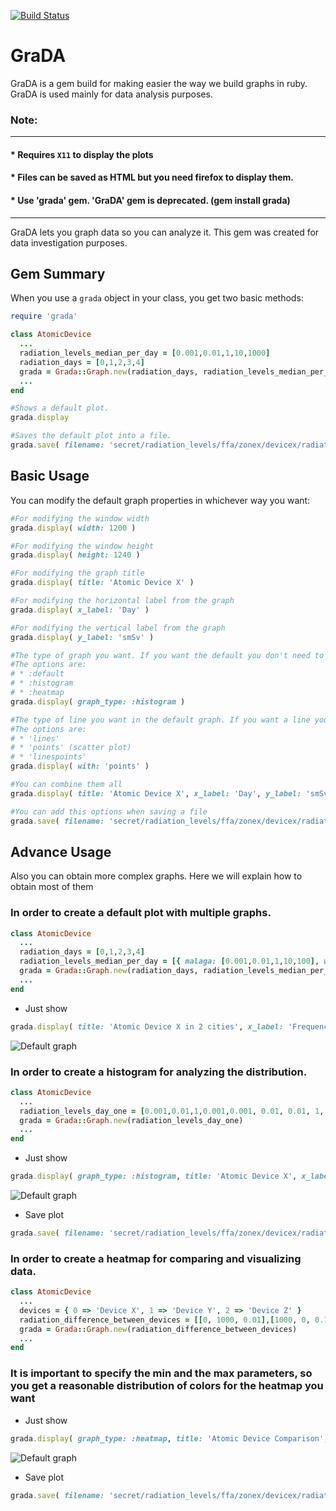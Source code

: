 [![Build Status](https://api.travis-ci.org/emfigo/grada.png)](https://api.travis-ci.org/emfigo/grada)

GraDA
=====
GraDA is a gem build for making easier the way we build graphs in ruby. GraDA is used mainly for data analysis purposes.

### Note:
---------
#### * Requires `X11` to display the plots
#### * Files can be saved as HTML but you need firefox to display them.
#### * Use 'grada' gem. 'GraDA' gem is deprecated. (gem install grada)
--------
GraDA lets you graph data so you can analyze it. This gem was created for data investigation purposes.

## Gem Summary

When you use a `grada` object in your class, you get two basic methods:

```ruby
require 'grada'

class AtomicDevice
  ...
  radiation_levels_median_per_day = [0.001,0.01,1,10,1000]
  radiation_days = [0,1,2,3,4]
  grada = Grada::Graph.new(radiation_days, radiation_levels_median_per_day)
  ...
end

#Shows a default plot.
grada.display

#Saves the default plot into a file.
grada.save( filename: 'secret/radiation_levels/ffa/zonex/devicex/radiation_level_malaga', ext: 'svg' )
```

## Basic Usage

You can modify the default graph properties in whichever way you want:

```ruby
#For modifying the window width
grada.display( width: 1200 )

#For modifying the window height
grada.display( height: 1240 )

#For modifying the graph title
grada.display( title: 'Atomic Device X' )

#For modifying the horizontal label from the graph
grada.display( x_label: 'Day' )

#For modifying the vertical label from the graph
grada.display( y_label: 'smSv' )

#The type of graph you want. If you want the default you don't need to specify this parameter
#The options are:
# * :default
# * :histogram
# * :heatmap
grada.display( graph_type: :histogram )

#The type of line you want in the default graph. If you want a line you don't need to specify this parameter
#The options are:
# * 'lines'
# * 'points' (scatter plot)
# * 'linespoints'
grada.display( with: 'points' )

#You can combine them all
grada.display( title: 'Atomic Device X', x_label: 'Day', y_label: 'smSv', with: 'points' )

#You can add this options when saving a file
grada.save( filename: 'secret/radiation_levels/ffa/zonex/devicex/radiation_level_malaga', ext: 'png' ,title: 'Atomic Device X', x_label: 'Day', y_label: 'smSv', with: 'points' )
```

## Advance Usage

Also you can obtain more complex graphs. Here we will explain how to obtain most of them 

### In order to create a default plot with multiple graphs. 

```ruby
class AtomicDevice
  ...
  radiation_days = [0,1,2,3,4]
  radiation_levels_median_per_day = [{ malaga: [0.001,0.01,1,10,100], with: 'points', linewidth: '3' }, { granada: [1,10,100,100,1000] } ]
  grada = Grada::Graph.new(radiation_days, radiation_levels_median_per_day)
  ...
end
```

* Just show

```ruby
grada.display( title: 'Atomic Device X in 2 cities', x_label: 'Frequency', y_label: 'smSv/day_one' )
```

![Default graph](https://raw.github.com/emfigo/grada/master/assets/images/default_plot.png)

### In order to create a histogram for analyzing the distribution. 

```ruby
class AtomicDevice
  ...
  radiation_levels_day_one = [0.001,0.01,1,0.001,0.001, 0.01, 0.01, 1, 0.01, 1, 0.01, 0.001, 0.001, 0.001, 0.001]
  grada = Grada::Graph.new(radiation_levels_day_one)
  ...
end
```

* Just show

```ruby
grada.display( graph_type: :histogram, title: 'Atomic Device X', x_label: 'Frequency', y_label: 'smSv/day_one' )
```

![Default graph](https://raw.github.com/emfigo/grada/master/assets/images/histogram.png)

* Save plot

```ruby
grada.save( filename: 'secret/radiation_levels/ffa/zonex/devicex/radiation_level_malaga', ext: 'png' ,graph_type: :histogram, title: 'Atomic Device X', x_label: 'Frequency', y_label: 'smSv/day_one' )
```
### In order to create a heatmap for comparing and visualizing data.

```ruby
class AtomicDevice
  ...
  devices = { 0 => 'Device X', 1 => 'Device Y', 2 => 'Device Z' }
  radiation_difference_between_devices = [[0, 1000, 0.01],[1000, 0, 0.1],[0.01, 0.1, 0]]
  grada = Grada::Graph.new(radiation_difference_between_devices)
  ...
end
```

### It is important to specify the min and the max parameters, so you get a reasonable distribution of colors for the heatmap you want

* Just show

```ruby
grada.display( graph_type: :heatmap, title: 'Atomic Device Comparison', x_label: 'Difference', min: 0, max: 1)
```

![Default graph](https://raw.github.com/emfigo/grada/master/assets/images/heatmap.png)

* Save plot

```ruby
grada.save( filename: 'secret/radiation_levels/ffa/zonex/devicex/radiation_level_malaga', ext: 'html' ,graph_type: :heatmap, title: 'Atomic Device Comparison', x_label: 'Difference', min: 0, max: 1)
```

